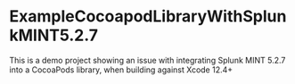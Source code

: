 # ExampleCocoapodLibraryWithSplunkMINT5.2.7
This is a demo project showing an issue with integrating Splunk MINT 5.2.7 into a CocoaPods library, when building against Xcode 12.4+
